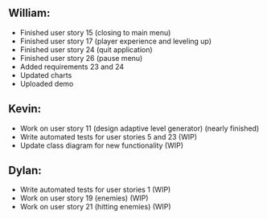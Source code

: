 ## William:
- Finished user story 15 (closing to main menu)
- Finished user story 17 (player experience and leveling up)
- Finished user story 24 (quit application)
- Finished user story 26 (pause menu)
- Added requirements 23 and 24
- Updated charts
- Uploaded demo
## Kevin:
- Work on user story 11 (design adaptive level generator) (nearly finished)
- Write automated tests for user stories 5 and 23 (WIP)
- Update class diagram for new functionality (WIP)
## Dylan:
- Write automated tests for user stories 1 (WIP)
- Work on user story 19 (enemies) (WIP)
- Work on user story 21 (hitting enemies) (WIP)
